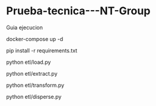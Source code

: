 # Prueba-tecnica---NT-Group
Guia ejecucion 

docker-compose up -d


pip install -r requirements.txt

python etl/load.py

python etl/extract.py

python etl/transform.py

python etl/disperse.py

